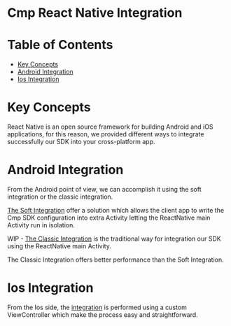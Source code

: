 # Cmp React Native Integration

# Table of Contents
- [Key Concepts](#key-concepts)
- [Android Integration](#android-integration)
- [Ios Integration](#ios-integration)

# Key Concepts
React Native is an open source framework for building Android and iOS applications, for this reason, we provided different
ways to integrate successfully our SDK into your cross-platform app.

# Android Integration
From the Android point of view, we can accomplish it using the soft integration or the classic integration.

[The Soft Integration](ANDROID_SOFT_INTEGRATION.md) offer a solution which allows the client app to write the Cmp SDK configuration 
into extra Activity letting the ReactNative main Activity run in isolation.

WIP - [The Classic Integration](ANDROID_CLASSIC_INTEGRATION.md) is the traditional way for integration our SDK using the ReactNative main Activity.

The Classic Integration offers better performance than the Soft Integration.

# Ios Integration
From the Ios side, the [integration](IOS_INTEGRATION.md) is performed using a custom ViewController which make the process 
easy and straightforward.

